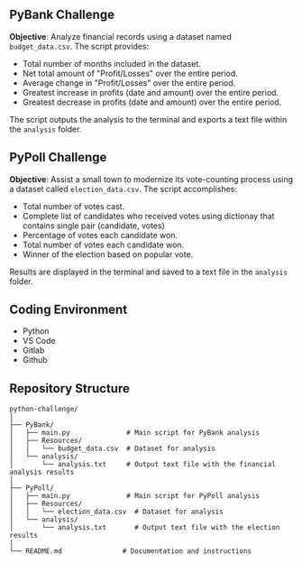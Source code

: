 ## PyBank Challenge

**Objective**: Analyze financial records using a dataset named `budget_data.csv`. The script provides:

- Total number of months included in the dataset.
- Net total amount of "Profit/Losses" over the entire period.
- Average change in "Profit/Losses" over the entire period.
- Greatest increase in profits (date and amount) over the entire period.
- Greatest decrease in profits (date and amount) over the entire period.

The script outputs the analysis to the terminal and exports a text file within the `analysis` folder.

## PyPoll Challenge

**Objective**: Assist a small town to modernize its vote-counting process using a dataset called `election_data.csv`. The script accomplishes:

- Total number of votes cast.
- Complete list of candidates who received votes using dictionay that contains single pair (candidate, votes)
- Percentage of votes each candidate won.
- Total number of votes each candidate won.
- Winner of the election based on popular vote.

Results are displayed in the terminal and saved to a text file in the `analysis` folder.

## Coding Environment
- Python
- VS Code
- Gitlab
- Github


## Repository Structure
```plaintext
python-challenge/
│
├── PyBank/
│   ├── main.py              # Main script for PyBank analysis
│   ├── Resources/
│   │   └── budget_data.csv  # Dataset for analysis
│   └── analysis/
│       └── analysis.txt     # Output text file with the financial analysis results
│
├── PyPoll/
│   ├── main.py              # Main script for PyPoll analysis
│   ├── Resources/
│   │   └── election_data.csv  # Dataset for analysis
│   └── analysis/
│       └── analysis.txt       # Output text file with the election results
│
└── README.md               # Documentation and instructions
